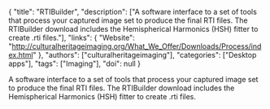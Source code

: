 {
  "title": "RTIBuilder",
  "description": ["A software interface to a set of tools that process your captured image set to produce the final RTI files. The RTIBuilder download includes the Hemispherical Harmonics (HSH) fitter to create .rti files."],
  "links": {
    "Website": "http://culturalheritageimaging.org/What_We_Offer/Downloads/Process/index.html"
  },
  "authors": ["culturalheritageimaging"],
  "categories": ["Desktop apps"],
  "tags": ["Imaging"],
  "doi": null
}

<!-- Generated by csv2md.R – do not edit by hand -->

A software interface to a set of tools that process your captured image set to produce the final RTI files. The RTIBuilder download includes the Hemispherical Harmonics (HSH) fitter to create .rti files.